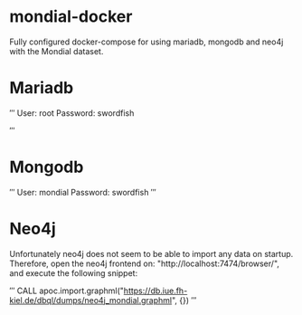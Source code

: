 # mondial-docker
Fully configured docker-compose for using mariadb, mongodb and neo4j with the Mondial dataset.

# Mariadb
′′′
User: root
Password: swordfish

′′′
# Mongodb
′′′
User: mondial
Password: swordfish
′′′

# Neo4j
Unfortunately neo4j does not seem to be able to import any data on startup.
Therefore, open the neo4j frontend on: "http://localhost:7474/browser/",
and execute the following snippet:

′′′
CALL apoc.import.graphml("https://db.iue.fh-kiel.de/dbql/dumps/neo4j_mondial.graphml", {})
′′′
